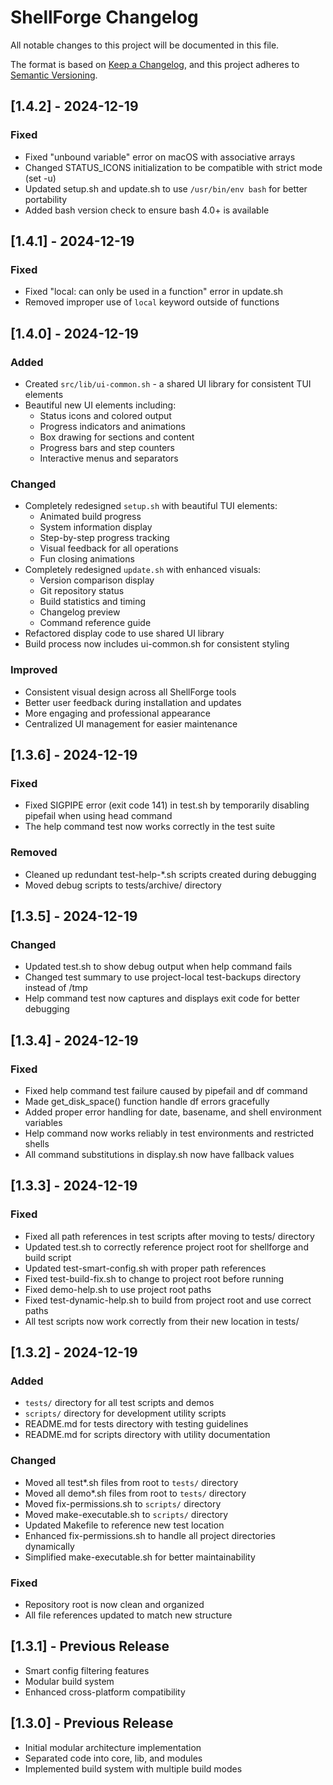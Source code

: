 # ShellForge Changelog

All notable changes to this project will be documented in this file.

The format is based on [Keep a Changelog](https://keepachangelog.com/en/1.0.0/),
and this project adheres to [Semantic Versioning](https://semver.org/spec/v2.0.0.html).

## [1.4.2] - 2024-12-19

### Fixed
- Fixed "unbound variable" error on macOS with associative arrays
- Changed STATUS_ICONS initialization to be compatible with strict mode (set -u)
- Updated setup.sh and update.sh to use `/usr/bin/env bash` for better portability
- Added bash version check to ensure bash 4.0+ is available

## [1.4.1] - 2024-12-19

### Fixed
- Fixed "local: can only be used in a function" error in update.sh
- Removed improper use of `local` keyword outside of functions

## [1.4.0] - 2024-12-19

### Added
- Created `src/lib/ui-common.sh` - a shared UI library for consistent TUI elements
- Beautiful new UI elements including:
  - Status icons and colored output
  - Progress indicators and animations
  - Box drawing for sections and content
  - Progress bars and step counters
  - Interactive menus and separators

### Changed
- Completely redesigned `setup.sh` with beautiful TUI elements:
  - Animated build progress
  - System information display
  - Step-by-step progress tracking
  - Visual feedback for all operations
  - Fun closing animations
- Completely redesigned `update.sh` with enhanced visuals:
  - Version comparison display
  - Git repository status
  - Build statistics and timing
  - Changelog preview
  - Command reference guide
- Refactored display code to use shared UI library
- Build process now includes ui-common.sh for consistent styling

### Improved
- Consistent visual design across all ShellForge tools
- Better user feedback during installation and updates
- More engaging and professional appearance
- Centralized UI management for easier maintenance

## [1.3.6] - 2024-12-19

### Fixed
- Fixed SIGPIPE error (exit code 141) in test.sh by temporarily disabling pipefail when using head command
- The help command test now works correctly in the test suite

### Removed
- Cleaned up redundant test-help-*.sh scripts created during debugging
- Moved debug scripts to tests/archive/ directory

## [1.3.5] - 2024-12-19

### Changed
- Updated test.sh to show debug output when help command fails
- Changed test summary to use project-local test-backups directory instead of /tmp
- Help command test now captures and displays exit code for better debugging

## [1.3.4] - 2024-12-19

### Fixed
- Fixed help command test failure caused by pipefail and df command
- Made get_disk_space() function handle df errors gracefully
- Added proper error handling for date, basename, and shell environment variables
- Help command now works reliably in test environments and restricted shells
- All command substitutions in display.sh now have fallback values

## [1.3.3] - 2024-12-19

### Fixed
- Fixed all path references in test scripts after moving to tests/ directory
- Updated test.sh to correctly reference project root for shellforge and build script
- Updated test-smart-config.sh with proper path references
- Fixed test-build-fix.sh to change to project root before running
- Fixed demo-help.sh to use project root paths
- Fixed test-dynamic-help.sh to build from project root and use correct paths
- All test scripts now work correctly from their new location in tests/

## [1.3.2] - 2024-12-19

### Added
- `tests/` directory for all test scripts and demos
- `scripts/` directory for development utility scripts
- README.md for tests directory with testing guidelines
- README.md for scripts directory with utility documentation

### Changed
- Moved all test*.sh files from root to `tests/` directory
- Moved all demo*.sh files from root to `tests/` directory
- Moved fix-permissions.sh to `scripts/` directory
- Moved make-executable.sh to `scripts/` directory
- Updated Makefile to reference new test location
- Enhanced fix-permissions.sh to handle all project directories dynamically
- Simplified make-executable.sh for better maintainability

### Fixed
- Repository root is now clean and organized
- All file references updated to match new structure

## [1.3.1] - Previous Release
- Smart config filtering features
- Modular build system
- Enhanced cross-platform compatibility

## [1.3.0] - Previous Release
- Initial modular architecture implementation
- Separated code into core, lib, and modules
- Implemented build system with multiple build modes

